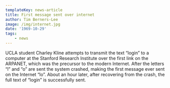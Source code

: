 ```yaml
---
templateKey: news-article
title: First message sent over internet
author: Tim Berners-Lee
image: /img/internet.jpg
date: '1969-10-29'
tags: 
    - news
---
```

UCLA student Charley Kline attempts to transmit the text “login” to a computer at the Stanford Research Institute over the first link on the ARPANET, which was the precursor to the modern Internet. After the letters “l” and “o” are sent the system crashed, making the first message ever sent on the Internet “lo”. About an hour later, after recovering from the crash, the full text of “login” is successfully sent.
